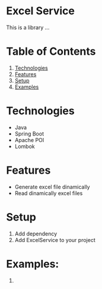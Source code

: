 # Excel Service

This is a library ...

# Table of Contents
1. [Technologies](#technologies)
2. [Features](#features)
3. [Setup](#setup)
4. [Examples](#examples)

# Technologies
- Java
- Spring Boot
- Apache POI
- Lombok

# Features
- Generate excel file dinamically
- Read dinamically excel files

# Setup
1. Add dependency
2. Add ExcelService to your project

# Examples:
1. 

